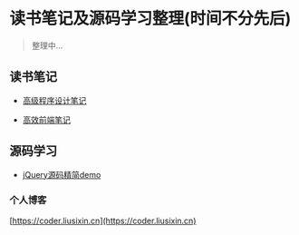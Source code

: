 # 读书笔记及源码学习整理(时间不分先后)

> 整理中...

## 读书笔记

- [高级程序设计笔记](https://github.com/lsxlsxxslxsl/Read-Books-Notes/tree/master/post/Javascript%E9%AB%98%E7%BA%A7%E7%A8%8B%E5%BA%8F%E8%AE%BE%E8%AE%A1)

- [高效前端笔记](https://github.com/lsxlsxxslxsl/Web-efficient-notes/tree/master/post/%E3%80%8A%E9%AB%98%E6%95%88%E5%89%8D%E7%AB%AF%EF%BC%9AWeb%E9%AB%98%E6%95%88%E7%BC%96%E7%A8%8B%E4%B8%8E%E4%BC%98%E5%8C%96%E5%AE%9E%E8%B7%B5%E3%80%8B)

## 源码学习

- [jQuery源码精简demo](https://github.com/lsxlsxxslxsl/Read-Books-Notes/tree/master/source-learn/jQuery)

### 个人博客

[https://coder.liusixin.cn](https://coder.liusixin.cn)
